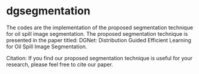 # dgsegmentation

The codes are the implementation of the proposed segmentation technique for oil spill image segmentation.
The proposed segmentation technique is presented in the paper titled: DGNet: Distribution Guided Efficient Learning for Oil Spill Image Segmentation.

Citation:
If you find our proposed segmentation technique is useful for your research, please feel free to cite our paper.
